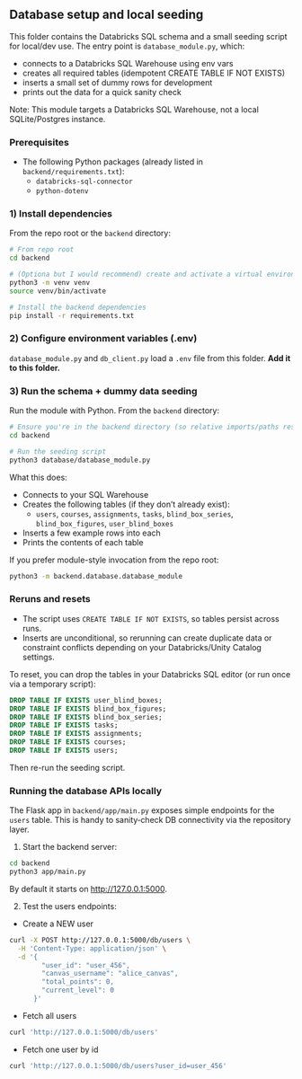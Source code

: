 ## Database setup and local seeding

This folder contains the Databricks SQL schema and a small seeding script for local/dev use. The entry point is `database_module.py`, which:

- connects to a Databricks SQL Warehouse using env vars
- creates all required tables (idempotent CREATE TABLE IF NOT EXISTS)
- inserts a small set of dummy rows for development
- prints out the data for a quick sanity check

Note: This module targets a Databricks SQL Warehouse, not a local SQLite/Postgres instance.

### Prerequisites

- The following Python packages (already listed in `backend/requirements.txt`):
  - `databricks-sql-connector`
  - `python-dotenv`

### 1) Install dependencies

From the repo root or the `backend` directory:

```bash
# From repo root
cd backend

# (Optiona but I would recommend) create and activate a virtual environment
python3 -m venv venv
source venv/bin/activate

# Install the backend dependencies
pip install -r requirements.txt
```

### 2) Configure environment variables (.env)

`database_module.py` and `db_client.py` load a `.env` file from this folder. **Add it to this folder.**


### 3) Run the schema + dummy data seeding

Run the module with Python. From the `backend` directory:

```bash
# Ensure you're in the backend directory (so relative imports/paths resolve)
cd backend

# Run the seeding script
python3 database/database_module.py
```

What this does:

- Connects to your SQL Warehouse
- Creates the following tables (if they don’t already exist):
  - `users`, `courses`, `assignments`, `tasks`, `blind_box_series`, `blind_box_figures`, `user_blind_boxes`
- Inserts a few example rows into each
- Prints the contents of each table

If you prefer module-style invocation from the repo root:

```bash
python3 -m backend.database.database_module
```

### Reruns and resets

- The script uses `CREATE TABLE IF NOT EXISTS`, so tables persist across runs.
- Inserts are unconditional, so rerunning can create duplicate data or constraint conflicts depending on your Databricks/Unity Catalog settings.

To reset, you can drop the tables in your Databricks SQL editor (or run once via a temporary script):

```sql
DROP TABLE IF EXISTS user_blind_boxes;
DROP TABLE IF EXISTS blind_box_figures;
DROP TABLE IF EXISTS blind_box_series;
DROP TABLE IF EXISTS tasks;
DROP TABLE IF EXISTS assignments;
DROP TABLE IF EXISTS courses;
DROP TABLE IF EXISTS users;
```

Then re-run the seeding script.

### Running the database APIs locally

The Flask app in `backend/app/main.py` exposes simple endpoints for the `users` table. This is handy to sanity‑check DB connectivity via the repository layer.

1) Start the backend server:

```bash
cd backend
python3 app/main.py
```

By default it starts on http://127.0.0.1:5000.

2) Test the users endpoints:

- Create a NEW user

```bash
curl -X POST http://127.0.0.1:5000/db/users \
  -H 'Content-Type: application/json' \
  -d '{
        "user_id": "user_456",
        "canvas_username": "alice_canvas",
        "total_points": 0,
        "current_level": 0
      }'
```

- Fetch all users

```bash
curl 'http://127.0.0.1:5000/db/users'
```

- Fetch one user by id

```bash
curl 'http://127.0.0.1:5000/db/users?user_id=user_456'
```
